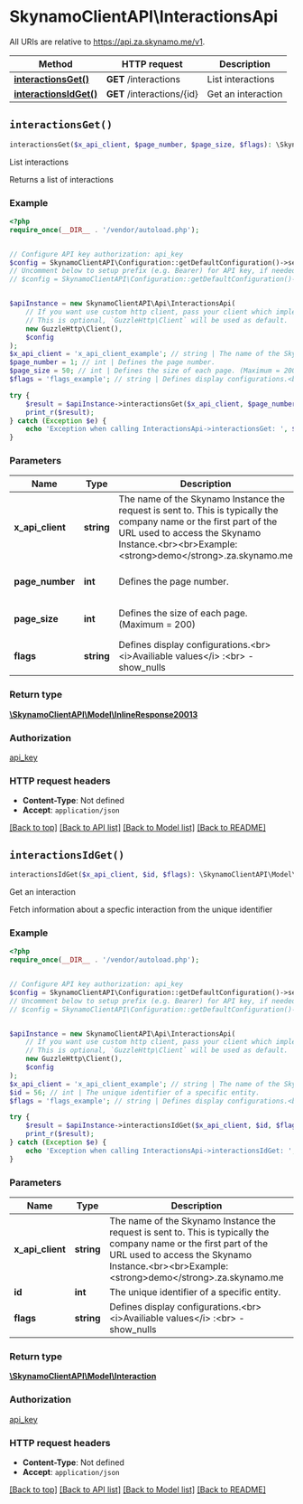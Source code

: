 # SkynamoClientAPI\InteractionsApi

All URIs are relative to https://api.za.skynamo.me/v1.

Method | HTTP request | Description
------------- | ------------- | -------------
[**interactionsGet()**](InteractionsApi.md#interactionsGet) | **GET** /interactions | List interactions
[**interactionsIdGet()**](InteractionsApi.md#interactionsIdGet) | **GET** /interactions/{id} | Get an interaction


## `interactionsGet()`

```php
interactionsGet($x_api_client, $page_number, $page_size, $flags): \SkynamoClientAPI\Model\InlineResponse20013
```

List interactions

Returns a list of interactions

### Example

```php
<?php
require_once(__DIR__ . '/vendor/autoload.php');


// Configure API key authorization: api_key
$config = SkynamoClientAPI\Configuration::getDefaultConfiguration()->setApiKey('x-api-key', 'YOUR_API_KEY');
// Uncomment below to setup prefix (e.g. Bearer) for API key, if needed
// $config = SkynamoClientAPI\Configuration::getDefaultConfiguration()->setApiKeyPrefix('x-api-key', 'Bearer');


$apiInstance = new SkynamoClientAPI\Api\InteractionsApi(
    // If you want use custom http client, pass your client which implements `GuzzleHttp\ClientInterface`.
    // This is optional, `GuzzleHttp\Client` will be used as default.
    new GuzzleHttp\Client(),
    $config
);
$x_api_client = 'x_api_client_example'; // string | The name of the Skynamo Instance the request is sent to. This is typically the company name or the first part of the URL used to access the Skynamo Instance.<br><br>Example: <strong>demo</strong>.za.skynamo.me
$page_number = 1; // int | Defines the page number.
$page_size = 50; // int | Defines the size of each page. (Maximum = 200)
$flags = 'flags_example'; // string | Defines display configurations.<br><i>Availiable values</i> :<br> - show_nulls

try {
    $result = $apiInstance->interactionsGet($x_api_client, $page_number, $page_size, $flags);
    print_r($result);
} catch (Exception $e) {
    echo 'Exception when calling InteractionsApi->interactionsGet: ', $e->getMessage(), PHP_EOL;
}
```

### Parameters

Name | Type | Description  | Notes
------------- | ------------- | ------------- | -------------
 **x_api_client** | **string**| The name of the Skynamo Instance the request is sent to. This is typically the company name or the first part of the URL used to access the Skynamo Instance.&lt;br&gt;&lt;br&gt;Example: &lt;strong&gt;demo&lt;/strong&gt;.za.skynamo.me |
 **page_number** | **int**| Defines the page number. | [optional] [default to 1]
 **page_size** | **int**| Defines the size of each page. (Maximum &#x3D; 200) | [optional] [default to 50]
 **flags** | **string**| Defines display configurations.&lt;br&gt;&lt;i&gt;Availiable values&lt;/i&gt; :&lt;br&gt; - show_nulls | [optional]

### Return type

[**\SkynamoClientAPI\Model\InlineResponse20013**](../Model/InlineResponse20013.md)

### Authorization

[api_key](../../README.md#api_key)

### HTTP request headers

- **Content-Type**: Not defined
- **Accept**: `application/json`

[[Back to top]](#) [[Back to API list]](../../README.md#endpoints)
[[Back to Model list]](../../README.md#models)
[[Back to README]](../../README.md)

## `interactionsIdGet()`

```php
interactionsIdGet($x_api_client, $id, $flags): \SkynamoClientAPI\Model\Interaction
```

Get an interaction

Fetch information about a specfic interaction from the unique identifier

### Example

```php
<?php
require_once(__DIR__ . '/vendor/autoload.php');


// Configure API key authorization: api_key
$config = SkynamoClientAPI\Configuration::getDefaultConfiguration()->setApiKey('x-api-key', 'YOUR_API_KEY');
// Uncomment below to setup prefix (e.g. Bearer) for API key, if needed
// $config = SkynamoClientAPI\Configuration::getDefaultConfiguration()->setApiKeyPrefix('x-api-key', 'Bearer');


$apiInstance = new SkynamoClientAPI\Api\InteractionsApi(
    // If you want use custom http client, pass your client which implements `GuzzleHttp\ClientInterface`.
    // This is optional, `GuzzleHttp\Client` will be used as default.
    new GuzzleHttp\Client(),
    $config
);
$x_api_client = 'x_api_client_example'; // string | The name of the Skynamo Instance the request is sent to. This is typically the company name or the first part of the URL used to access the Skynamo Instance.<br><br>Example: <strong>demo</strong>.za.skynamo.me
$id = 56; // int | The unique identifier of a specific entity.
$flags = 'flags_example'; // string | Defines display configurations.<br><i>Availiable values</i> :<br> - show_nulls

try {
    $result = $apiInstance->interactionsIdGet($x_api_client, $id, $flags);
    print_r($result);
} catch (Exception $e) {
    echo 'Exception when calling InteractionsApi->interactionsIdGet: ', $e->getMessage(), PHP_EOL;
}
```

### Parameters

Name | Type | Description  | Notes
------------- | ------------- | ------------- | -------------
 **x_api_client** | **string**| The name of the Skynamo Instance the request is sent to. This is typically the company name or the first part of the URL used to access the Skynamo Instance.&lt;br&gt;&lt;br&gt;Example: &lt;strong&gt;demo&lt;/strong&gt;.za.skynamo.me |
 **id** | **int**| The unique identifier of a specific entity. |
 **flags** | **string**| Defines display configurations.&lt;br&gt;&lt;i&gt;Availiable values&lt;/i&gt; :&lt;br&gt; - show_nulls | [optional]

### Return type

[**\SkynamoClientAPI\Model\Interaction**](../Model/Interaction.md)

### Authorization

[api_key](../../README.md#api_key)

### HTTP request headers

- **Content-Type**: Not defined
- **Accept**: `application/json`

[[Back to top]](#) [[Back to API list]](../../README.md#endpoints)
[[Back to Model list]](../../README.md#models)
[[Back to README]](../../README.md)
